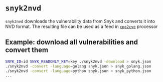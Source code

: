 # `snyk2nvd`

`snyk2nvd` downloads the vulnerability data from Snyk and converts it into NVD format. The resulting file can be used as a feed in [`cpe2cve`](https://github.com/facebookincubator/nvdtools/tree/master/cmd/cpe2cve) processor

## Example: download all vulnerabilities and convert them

```bash
SNYK_ID=id SNYK_READONLY_KEY=key ./snyk2nvd -download > snyk.json
./snyk2nvd -convert -language=golang snyk.json > snyk_golang.json
./snyk2nvd -convert -language=python snyk.json > snyk_python.json
...
```
